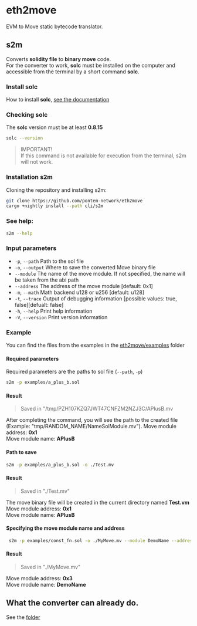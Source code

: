 # eth2move

EVM to Move static bytecode translator.

## s2m
Converts **solidity file** to **binary move** code.\
For the converter to work, **solc** must be installed on the computer and accessible from the terminal by a short command **solc**.

### Install solc

How to install **solc**, [see the documentation](https://docs.soliditylang.org/en/develop/installing-solidity.html)

### Checking solc

The **solc** version must be at least **0.8.15**

```bash
solc --version
```
> IMPORTANT!\
> If this command is not available for execution from the terminal, s2m will not work.

### Installation s2m
Cloning the repository and installing s2m:

```bash
git clone https://github.com/pontem-network/eth2move
cargo +nightly install --path cli/s2m
```

### See help:
```bash
s2m --help
```

### Input parameters
* `-p`, `--path`        Path to the sol file
* `-o`, `--output`      Where to save the converted Move binary file
* `--module`            The name of the move module. If not specified, the name will be taken from the abi path
* `--address`           The address of the move module [default: 0x1]
* `-m`, `--math`        Math backend u128 or u256 [default: u128]
* `-t`, `--trace`       Output of debugging information [possible values: true, false][defualt: false]
* `-h`, `--help`        Print help information
* `-V`, `--version`     Print version information

### Example
You can find the files from the examples in the [eth2move/examples](https://github.com/pontem-network/eth2move/tree/master/examples) folder

#### Required parameters
Required parameters are the paths to sol file (``--path``, ``-p``)

```bash
s2m -p examples/a_plus_b.sol 
```

#### Result
> Saved in "/tmp/PZH107KZQ7JWT47CNFZM2NZJ3C/APlusB.mv

After completing the command, you will see the path to the created file (Example: "tmp/RANDOM_NAME/NameSolModule.mv").
Move module address: **0x1**\
Move module name: **APlusB**

#### Path to save

```bash
s2m -p examples/a_plus_b.sol -o ./Test.mv
```

#### Result
> Saved in "./Test.mv"

The move binary file will be created in the current directory named **Test.vm**\
Move module address: **0x1** \
Move module name: **APlusB**

#### Specifying the move module name and address

```bash
 s2m -p examples/const_fn.sol -o ./MyMove.mv --module DemoName --address 0x3 
```

#### Result
> Saved in "./MyMove.mv"

Move module address: **0x3** \
Move module name: **DemoName**

## What the converter can already do.

See the [folder](https://github.com/pontem-network/eth2move/tree/master/translator/test_infra/sol)